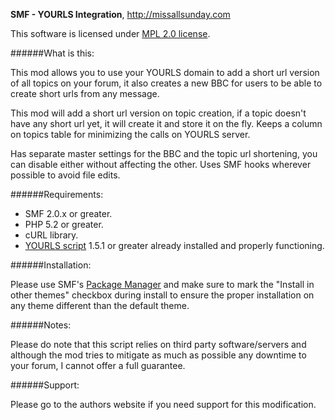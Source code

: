 **SMF - YOURLS Integration**, http://missallsunday.com

This software is licensed under [MPL 2.0 license](http://www.mozilla.org/MPL/2.0/).

######What is this:

This mod allows you to use your YOURLS domain to add a short url version of all topics on your forum, it also creates a new BBC for users to be able to create short urls from any message.

This mod will add a short url version on topic creation, if a topic doesn't have any short url yet, it will create it and store it on the fly.
Keeps a column on topics table for minimizing the calls on YOURLS server.

Has separate master settings for the BBC and the topic url shortening, you can disable either without affecting the other.
Uses SMF hooks wherever possible to avoid file edits.

######Requirements:

- SMF 2.0.x or greater.
- PHP 5.2 or greater.
- cURL library.
- [YOURLS script](https://github.com/YOURLS/YOURLS) 1.5.1 or greater already installed and properly functioning.

######Installation:

Please use SMF's [Package Manager](http://wiki.simplemachines.org/smf/Package_manager) and make sure to mark the "Install in other themes" checkbox during install to ensure the proper installation on any theme different than the default theme.

######Notes:

Please do note that this script relies on third party software/servers and although the mod tries to mitigate as much as possible any downtime to your forum, I cannot offer a full guarantee.

######Support:

Please go to the authors website if you need support for this modification.